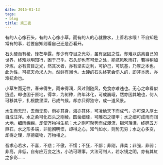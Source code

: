 ```yaml
---
date: 2015-01-13
tags:
- blog
title: 第三夜
---
```


有的人心像石头，有的人心像小草，而有的人的心就像水，上善若水哦！不自知是常有的事，若要自知则看自己还是否看开。
<!--more-->

石头硬而有棱，锋芒毕露，却少有夺目之光彩，虽有坚固之性，却难以跳离自己的世界，终难以明知行，困于己乎。石头却也有可爱之处，能抗风吹雨打，若得稍加淬炼，必有赏目之光，然其次者，亦有坚实之利，可护己，可筑基，乃厚之本也。此为性，可抗天命求人为，然鲜有闻也。太硬的石头终究会伤人的，即非本愿，亦难抗命也。

小草生而无性，春来得生，雨来得润，风过则随风，兔食亦难违也。无心之命看似逍遥，却也困于原地，得幸，为树种，终年沐化，可成巍峨，然亦困其地也，何人可移其乎，扎根数里深，已成气候，却亦只得独守，成一道风景。

水生而无形，去而无影，雨亦其身，海亦其体，可凌绝天下而成气，亦可深入厚土自成汪洋。水之柔可化石头之刚棱，圆凿细琢，可雕石之硬甲；水之细可成雨而润大地，细雨绵绵，却使万物得生机；水之刚可聚势而成瀑流，银河落潭，终碎五方巨石。水之形多端，非能彻明悟，却得之心，知气如水，则势无穷；水之心多变，却得之理，厚德载物，万物相之。

吾求心若水，不喜，不悲；不傲，不懦；不狂，不鄙；非刚，非柔；非强，非弱；非高，非低，自有应万变之法，小法可理事，大法可判人，若水镜之明，亦有其虹之多彩……
